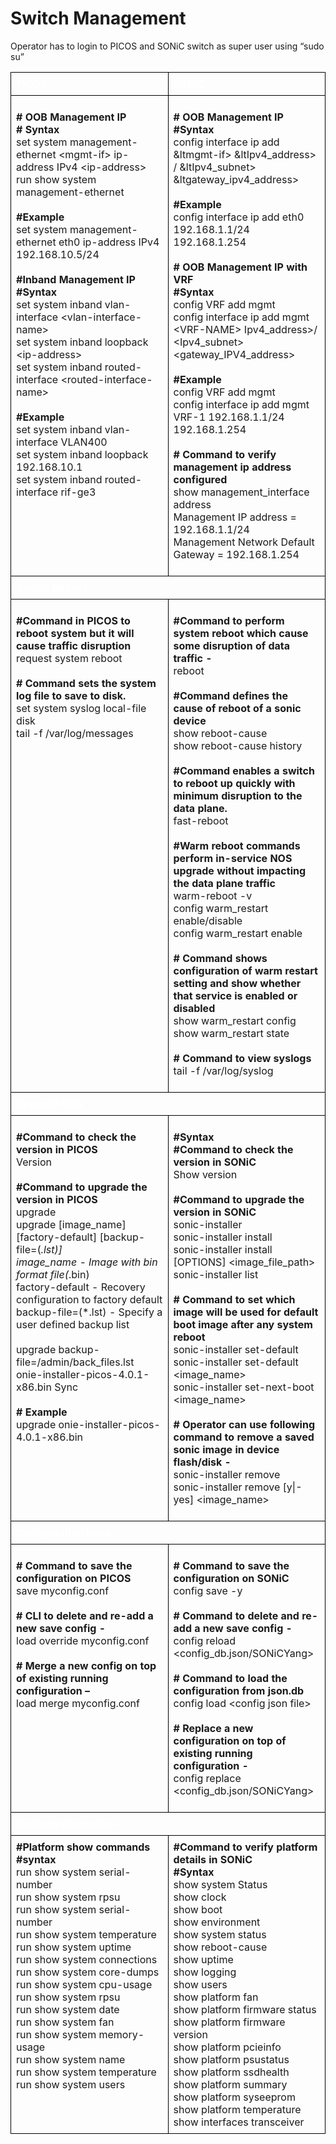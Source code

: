 # Switch Management
Operator has to login to PICOS and SONiC switch as super user using “sudo su”

<style>
  table {
    border-collapse: collapse;
    table-layout: fixed;
    width: 100%;
  }

  th, td {
    border: 1px solid black;
    padding: 8px;
    text-align: left;
    vertical-align: top;
    word-wrap: break-word;
    width: 50%; 
  }
  

  th {
    color: white;
    background-color: ;
  }
</style>



<table>
  <tr>
    <th>PICOS</th>
    <th>SONiC</th>
  </tr>
 <tr>
   <td>
  
  <b># OOB Management IP</b><br>
  <b># Syntax</b><br>
   set system management-ethernet &lt;mgmt-if> ip-address IPv4 &lt;ip-address>
   run show system management-ethernet<br>
</br>
   <b>#Example</b><br>
   set system management-ethernet eth0 ip-address IPv4 192.168.10.5/24<br><br>
   <b>#Inband Management IP</b><br>
   <b>#Syntax</b><br>
   set system inband vlan-interface &lt;vlan-interface-name><br>
   set system inband loopback &lt;ip-address><br>
   set system inband routed-interface &lt;routed-interface-name><br>
</br>
   <b>#Example</b><br>
   set system inband vlan-interface VLAN400<br>
   set system inband loopback 192.168.10.1<br>
   set system inband routed-interface rif-ge3<br>

</td>

<td>

<b># OOB Management IP</b><br>
<b>#Syntax</b><Br>
config interface ip add &ltmgmt-if> &ltIpv4_address> / &ltIpv4_subnet> &ltgateway_ipv4_address><br>
</br>
<b>#Example</b><br>
config interface ip add eth0 192.168.1.1/24 192.168.1.254<br> 
</br>
<b># OOB Management IP with VRF</b><br>
<b>#Syntax</b><Br>
config VRF  add mgmt<br>
config interface ip add mgmt &lt;VRF-NAME> Ipv4_address>/ &lt;Ipv4_subnet> &lt;gateway_IPV4_address> <br>
</br>
<b>#Example</b></br>
config VRF  add mgmt<Br>
config interface ip add mgmt VRF-1 192.168.1.1/24 192.168.1.254<br>
</br>
<b># Command to verify management ip address configured</b><br> 
show management_interface address<br>
Management IP address = 192.168.1.1/24<br>
Management Network Default Gateway = 192.168.1.254<br>

</td>
 </tr>
 <tr>
   <th colspan="2">Switch Reboot</th>
 </tr>
 <tr>
 <td>

<b>#Command in PICOS to reboot system but it will cause traffic disruption</b><br>
request system reboot<br>
<br>
<b># Command sets the system log file to save to disk.</b><br>
set system syslog local-file disk<br>
tail -f /var/log/messages<br>

</td>
 <td>

<b>#Command  to perform system reboot which cause some disruption of data traffic -</b><br> 
reboot<br>
</br>
<b>#Command defines the cause of reboot of a sonic device</b><Br> 
show reboot-cause<Br>
show reboot-cause history<br>
</br>
<b>#Command  enables a switch to reboot up quickly  with minimum disruption to the data plane. </b><br>
fast-reboot<br>
</br>
<b>#Warm reboot commands perform  in-service NOS upgrade without impacting the data plane traffic</b><br> 
warm-reboot -v<br>
config warm_restart enable/disable<Br>
config warm_restart enable<br>
</br>
<b># Command shows configuration of warm restart setting and show whether that service is enabled or disabled </b><br>
show warm_restart config<br>
show warm_restart state<br>
</br>
<b># Command to view syslogs</b><br>
tail -f /var/log/syslog <br>

</td>
 </tr>
 <tr>
   <th colspan="2">Upgrade NOS</th>
 </tr>
 <tr>
 <td>

<b>#Command to check the version in PICOS</b><br> 
Version<br>
</br>
<b>#Command to upgrade  the version in PICOS</b><br> 
upgrade<br>
upgrade [image_name] [factory-default] [backup-file=(*.lst)]<br>
image_name - Image with bin format file(*.bin)<br>
factory-default - Recovery configuration to factory default<br>
backup-file=(*.lst) - Specify a user defined backup list<br>
</br>
upgrade backup-file=/admin/back_files.lst onie-installer-picos-4.0.1-x86.bin Sync<br>
</br>
<b># Example</b><br>
upgrade onie-installer-picos-4.0.1-x86.bin

  </td>
<td>

<b>#Syntax</b> <Br>
<b>#Command to check the version in SONiC</b><br> 
Show version<Br>
</br>
<b>#Command to upgrade  the version in SONiC</b><br> 
sonic-installer<br>
sonic-installer install<br>
sonic-installer install [OPTIONS] &lt;image_file_path><br>
sonic-installer list<br>
</br>
<b># Command to set which image will be used for default boot image after any system reboot</b><br>
sonic-installer set-default<br>
sonic-installer set-default &lt;image_name><br>
sonic-installer set-next-boot <image_name><br>
</br>
<b># Operator can use following command to remove a saved sonic image in device flash/disk -</b><br>
sonic-installer remove<br>
sonic-installer remove [y|-yes] &lt;image_name>

</td>
    </tr>
 <tr>
   <th colspan="2">Configuration Save</th>
 </tr>
 <tr>
 <td>

<b># Command to save the configuration on PICOS</b><br>
save myconfig.conf<br>
</br>
<b># CLI to  delete and re-add  a new save config -</b><Br>
load override myconfig.conf<br>
</br>
<b># Merge a new config on top of existing running configuration –</b><br>
load merge myconfig.conf<br>

</td>
 <td>
 
<b># Command to save the configuration on SONiC</b><br>
config save -y<br>
</br>
<b># Command  to  delete and re-add  a new save config -</b><br> 
config reload &lt;config_db.json/SONiCYang><br>
</br>
<b># Command to load the configuration from json.db</b><br>
config load &lt;config json file><br>
</br>
<b># Replace  a new configuration on top of existing running configuration -</b><br>
config replace &lt;config_db.json/SONiCYang>

</td>
 </tr>
 <tr>
   <th colspan="2">Platform Information</th>
 </tr>   
<tr>
 <td>
<b>#Platform show commands</b><br>
<b>#syntax</b><br>
run show system serial-number<br>
run show system rpsu<br>
 run show system serial-number<br>
run show system temperature<br>
run show system uptime<br>
run show system connections<br>
 run show system core-dumps<br>
run show system cpu-usage<Br>
run show system rpsu<br>
run show system date<br>
run show system fan<br>
 run show system memory-usage<br>
run show system name<Br>
run show system temperature<br>
run show system users<br>
</td>
 <td>
<b>#Command to verify platform details in SONiC</b></br>
<b>#Syntax</b><br>
show system Status<br>
show clock<Br>
show boot<br>
show environment<br>
show system status<br>
show reboot-cause<br>
show uptime<br>
show logging<Br>
show users<Br>
show platform fan<br>
show platform firmware status<br>
show platform firmware version<br>
show platform pcieinfo<Br>
show platform psustatus<Br>
show platform ssdhealth<br>
show platform summary<BR>
show platform syseeprom<br>
show platform temperature<br>
show interfaces transceiver<br>
</td>
 </tr>

 
</table>